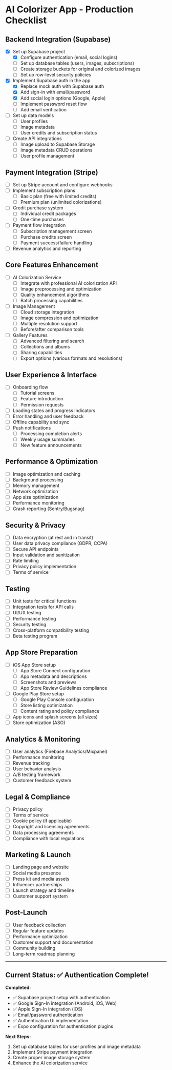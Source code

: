 # AI Colorizer App - Production Checklist

## Backend Integration (Supabase)

- [x] Set up Supabase project
  - [x] Configure authentication (email, social logins)
  - [ ] Set up database tables (users, images, subscriptions)
  - [ ] Create storage buckets for original and colorized images
  - [ ] Set up row-level security policies
- [x] Implement Supabase auth in the app
  - [x] Replace mock auth with Supabase auth
  - [x] Add sign-in with email/password
  - [x] Add social login options (Google, Apple)
  - [ ] Implement password reset flow
  - [ ] Add email verification
- [ ] Set up data models
  - [ ] User profiles
  - [ ] Image metadata
  - [ ] User credits and subscription status
- [ ] Create API integrations
  - [ ] Image upload to Supabase Storage
  - [ ] Image metadata CRUD operations
  - [ ] User profile management

## Payment Integration (Stripe)

- [ ] Set up Stripe account and configure webhooks
- [ ] Implement subscription plans
  - [ ] Basic plan (free with limited credits)
  - [ ] Premium plan (unlimited colorizations)
- [ ] Credit purchase system
  - [ ] Individual credit packages
  - [ ] One-time purchases
- [ ] Payment flow integration
  - [ ] Subscription management screen
  - [ ] Purchase credits screen
  - [ ] Payment success/failure handling
- [ ] Revenue analytics and reporting

## Core Features Enhancement

- [ ] AI Colorization Service
  - [ ] Integrate with professional AI colorization API
  - [ ] Image preprocessing and optimization
  - [ ] Quality enhancement algorithms
  - [ ] Batch processing capabilities
- [ ] Image Management
  - [ ] Cloud storage integration
  - [ ] Image compression and optimization
  - [ ] Multiple resolution support
  - [ ] Before/after comparison tools
- [ ] Gallery Features
  - [ ] Advanced filtering and search
  - [ ] Collections and albums
  - [ ] Sharing capabilities
  - [ ] Export options (various formats and resolutions)

## User Experience & Interface

- [ ] Onboarding flow
  - [ ] Tutorial screens
  - [ ] Feature introduction
  - [ ] Permission requests
- [ ] Loading states and progress indicators
- [ ] Error handling and user feedback
- [ ] Offline capability and sync
- [ ] Push notifications
  - [ ] Processing completion alerts
  - [ ] Weekly usage summaries
  - [ ] New feature announcements

## Performance & Optimization

- [ ] Image optimization and caching
- [ ] Background processing
- [ ] Memory management
- [ ] Network optimization
- [ ] App size optimization
- [ ] Performance monitoring
- [ ] Crash reporting (Sentry/Bugsnag)

## Security & Privacy

- [ ] Data encryption (at rest and in transit)
- [ ] User data privacy compliance (GDPR, CCPA)
- [ ] Secure API endpoints
- [ ] Input validation and sanitization
- [ ] Rate limiting
- [ ] Privacy policy implementation
- [ ] Terms of service

## Testing

- [ ] Unit tests for critical functions
- [ ] Integration tests for API calls
- [ ] UI/UX testing
- [ ] Performance testing
- [ ] Security testing
- [ ] Cross-platform compatibility testing
- [ ] Beta testing program

## App Store Preparation

- [ ] iOS App Store setup
  - [ ] App Store Connect configuration
  - [ ] App metadata and descriptions
  - [ ] Screenshots and previews
  - [ ] App Store Review Guidelines compliance
- [ ] Google Play Store setup
  - [ ] Google Play Console configuration
  - [ ] Store listing optimization
  - [ ] Content rating and policy compliance
- [ ] App icons and splash screens (all sizes)
- [ ] Store optimization (ASO)

## Analytics & Monitoring

- [ ] User analytics (Firebase Analytics/Mixpanel)
- [ ] Performance monitoring
- [ ] Revenue tracking
- [ ] User behavior analysis
- [ ] A/B testing framework
- [ ] Customer feedback system

## Legal & Compliance

- [ ] Privacy policy
- [ ] Terms of service
- [ ] Cookie policy (if applicable)
- [ ] Copyright and licensing agreements
- [ ] Data processing agreements
- [ ] Compliance with local regulations

## Marketing & Launch

- [ ] Landing page and website
- [ ] Social media presence
- [ ] Press kit and media assets
- [ ] Influencer partnerships
- [ ] Launch strategy and timeline
- [ ] Customer support system

## Post-Launch

- [ ] User feedback collection
- [ ] Regular feature updates
- [ ] Performance optimization
- [ ] Customer support and documentation
- [ ] Community building
- [ ] Long-term roadmap planning

---

## Current Status: ✅ Authentication Complete!

**Completed:**
- ✅ Supabase project setup with authentication
- ✅ Google Sign-In integration (Android, iOS, Web)
- ✅ Apple Sign-In integration (iOS)
- ✅ Email/password authentication
- ✅ Authentication UI implementation
- ✅ Expo configuration for authentication plugins

**Next Steps:**
1. Set up database tables for user profiles and image metadata
2. Implement Stripe payment integration
3. Create proper image storage system
4. Enhance the AI colorization service 